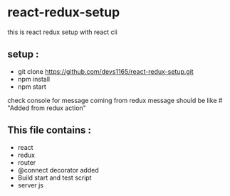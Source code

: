 # react-redux-setup
this is react redux setup with react cli


## setup :
* git clone https://github.com/devs1165/react-redux-setup.git
* npm install
* npm start 

check console for message coming from redux 
message should be like  # "Added from redux action"

## This file contains :

* react 
* redux 
* router 
* @connect decorator added 
* Build start and test script 
* server js


